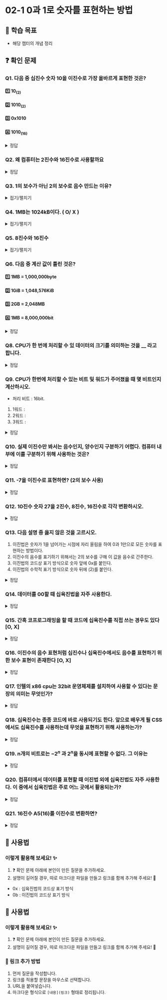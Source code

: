# 02-1 0과 1로 숫자를 표현하는 방법

## 📌 학습 목표

- 해당 챕터의 개념 정리

## ❓ 확인 문제

### Q1. 다음 중 십진수 숫자 10을 이진수로 가장 올바르게 표현한 것은?

#### 1️⃣ 10<sub>(2)</sub>

#### 2️⃣ 1010<sub>(2)</sub>

#### 3️⃣ 0x1010

#### 4️⃣ 1010<sub>(16)</sub>

<details>
<summary>정답</summary>

#### 2️⃣ 1010<sub>(2)</sub>

- 이진수와 십진수 간 표현의 혼동을 예방하기 위해, 이진수 끝에 아래첨자 <sub>(2)</sub> 를 붙이거나 이진수 앞에 0b를 붙입니다.

- 따라서 십진수 숫자 10을 이진수 1010으로 변경한 뒤, 1010<sub>(2)</sub> 혹은 0b1010으로 표기하는 것이 가장 올바르다 할 수 있습니다.

- 각 수를 십진수로 표현하면 다음과 같습니다.


  - 10<sub>(2)</sub> -> 2
  - 1010<sub>(2)</sub> -> 10
  - 0x1010 -> 4112
  - 1010<sub>(16)</sub> -> 4112

    - 10<sub>(2)</sub> -> 2
    - 1010<sub>(2)</sub> -> 10
    - 0x1010 -> 4112
    - 1010<sub>(16)</sub> -> 4112


---

</details>


### Q2. 왜 컴퓨터는 2진수와 16진수로 사용할까요

<details>
<summary>정답</summary>


### 데이터의 오류를 최소화하고 비용과 시간을 효율적으로 처리하기 위해서

#### 2진수

- 전기의 **ON/OFF**로 정보를 담을 수 있기 때문에(10진수로 표현할 경우 0V~9V까지 세기조절을 해야해서 정보의 정확성을 해칠 수 있음)
- 10진수같은 다른 진법을 쓰면 회로의 갯수가 늘어나서 **비효율적**. **2진법**은 ON/OFF를 수행할 비트만 있으면 가능
- 컴퓨터 내부에 트랜지스터가 수십억개가 들어가 있는데 **트랜지스터**가 **스위치 역할**을 수행할 수 있음

---

#### 16진수



### 데이터의 오류를 최소화하고 비용과 시간을 효율적으로 처리하기 위해서

#### 2진수
- 전기의 **ON/OFF**로 정보를 담을 수 있기 때문에(10진수로 표현할 경우 0V~9V까지 세기조절을 해야해서 정보의 정확성을 해칠 수 있음)
- 10진수같은 다른 진법을 쓰면 회로의 갯수가 늘어나서 **비효율적**. **2진법**은 ON/OFF를 수행할 비트만 있으면 가능
- 컴퓨터 내부에 트랜지스터가 수십억개가 들어가 있는데 **트랜지스터**가 **스위치 역할**을 수행할 수 있음
---
#### 16진수

- 2진수로만 표한하면 길이가 너무 길어지기 때문
- 2진수에서 16진수로의 변환이 10진수로 변환하는 것 보다 쉽기때문
- 정보 표현은 16진수로 하지만 내부에서는 2진수 형태로 표현함

</details>


### Q3. 1의 보수가 아닌 2의 보수로 음수 만드는 이유?

<details>
<summary>접기/펼치기</summary>

1의 보수는 0은 1로, 1은 0으로 하는 방식이다. 이를 예시를 통해 알아보자.  
10진수로 7인 0111은 1의 보수로 나타내면 1000이다. 그렇다면 0111과 1000이 더해지면 7 + (-7)인 0 즉 0000이 나와야 하지만 1111이 나오므로 1의 보수는 사용할 수 없다.

</details>

### Q4. 1MB는 1024kB이다. ( O/ X )

<details>
<summary>접기/펼치기</summary>


#### X

#### X 


1MB는 1000kB이다. 무슨 말을 하고자 하는지 이해는 가지만 그 단위는 kB가 아닌 KiB로 엄연히 둘은 다른 방식이다.

</details>


### Q5. 8진수와 16진수

<details>
<summary>접기/펼치기</summary>


#### 8진수

8진수는 $2^3$으로 2진수를 간결하게 표현할 수 있다. 이는 옛날 컴퓨터 시스템에서 자주 사용되었으며 그 예시로는 PDP-8과 같은게 있다. lowlevel 프로그래밍에서, 특히 시스템 프로그래밍이나 하드웨어와 가까운 부분에서는 여전히 유용하다.

#### 16진수

16진수는 $2^4$로 8진수보다 더 큰 단위다. 9 이후에는 A~F사이의 문자를 이용하여 사람들이 이해하기에 쉽게 한다. 요즘의 컴퓨터에서 자주 사용하며 메모리 주소표현, 바이너리 데이터 표현, 네트워크 프로토콜 등 에서 사용된다. 더 나아가 디버깅툴에서 데이터나 코드 메모리 덤프확인 할 때, 웹 개발의 색상에서도 사용된다.

#### 8진수  
8진수는 $2^3$으로  2진수를 간결하게 표현할 수 있다. 이는 옛날 컴퓨터 시스템에서 자주 사용되었으며 그 예시로는 PDP-8과 같은게 있다. lowlevel 프로그래밍에서, 특히 시스템 프로그래밍이나 하드웨어와 가까운 부분에서는 여전히 유용하다.

#### 16진수  
16진수는 $2^4$로 8진수보다 더 큰 단위다. 9 이후에는 A~F사이의 문자를 이용하여 사람들이 이해하기에 쉽게 한다. 요즘의 컴퓨터에서 자주 사용하며 메모리 주소표현, 바이너리 데이터 표현, 네트워크 프로토콜 등 에서 사용된다. 더 나아가 디버깅툴에서 데이터나 코드 메모리 덤프확인 할 때, 웹 개발의 색상에서도 사용된다.  


이처럼 필요에 따라 점점 진수 사용이 발전되어졌다. 혹시나 나중에는 32진수, 더 나아가 64진수를 쓸 날이 올지도 모르겠다.

</details>

### Q6. 다음 중 계산 값이 틀린 것은?

#### 1️⃣ 1MB = 1,000,000byte


#### 2️⃣ 1GiB = 1,048,576KiB

#### 3️⃣ 2GB = 2,048MB

#### 4️⃣ 1MB = 8,000,000bit

<details>  
<summary>정답</summary>

#### 2️⃣ 1GiB = 1,048,576KiB
#### 3️⃣ 2GB = 2,048MB
#### 4️⃣ 1MB = 8,000,000bit

<details>  
<summary>정답</summary>  


#### 3️⃣ 2GB = 2,048MB

**풀이**

##### 1️⃣ 1MB = 1,000KB = 1,000,000byte

##### 2️⃣ 1GiB = 1,024MiB = 1,048,576KiB

##### 3️⃣ 2GB = 2,000MB

- 1024단위를 사용하는 건 GiB(기비바이트)이다.

##### 4️⃣ 1MB = 1,000,000byte = 8,000,000bit

</details>


### Q7. 다음 2진수를 16진수, 10진수로 바꿔보시오.

#### 0001100001011111(2)

<details>  

<summary>정답</summary>

<summary>정답</summary>  


#### 18AF(16), 6319(10)

**풀이**

#### 0001 1000 0101 1111 -> 1 8 A F


#### 18AF(16) -> (16^3 _ 1)+(16^2 _ 8)+(16^1 _ A)+(16^0 _ 15) = 6319(10)

</details>

### Q8. CPU가 한 번에 처리할 수 있 데이터의 크기를 의미하는 것을 \_\_ 라고 합니다.

#### 18AF(16) -> (16^3 * 1)+(16^2 * 8)+(16^1 * A)+(16^0 * 15) = 6319(10) 

</details>

### Q8. CPU가 한 번에 처리할 수 있 데이터의 크기를 의미하는 것을 __ 라고 합니다.


<details>
<summary>정답</summary>

정답: **워드**

CPU가 한 번에 16비트를 처리할 수 있다면 1워드는 16비트, 한 번에 32비트를 처리할 수 있다면 1워드는 32비트입니다.

워드의 절반 크기를 **하프 워드**, 1배 크기를 **풀 워드**, 2배 크기를 **더블 워드**라고 부릅니다.


</details>

### Q9. CPU가 한번에 처리할 수 있는 비트 및 워드가 주어졌을 때 몇 비트인지 계산하시오.

- 처리 비트 : 16bit.

1.  1워드 :
2.  2워드 :
3.  3워드 :

<details>
<summary>정답</summary>
1. 16bit
2. 32bit
3. 48bit

</details>

### Q10. 실제 이진수만 봐서는 음수인지, 양수인지 구분하기 어렵다. 컴퓨터 내부에 이를 구분하기 위해 사용하는 것은?

<details>
<summary>정답</summary>

#### 플래그

</details>


### Q11. -7을 이진수로 표현하면? (2의 보수 사용)

<details>
<summary>정답</summary>

#### 1001

- 2의 보수 : 어떤 수를 그보다 큰 2<sup>n</sup>에서 뺀 값 (1️⃣7의 이진수 : 0111 &rarr; 2️⃣모든 이진수 뒤집기 : 1000 &rarr; 3️⃣1 더하기 : 1001)
- 음수 표현 다른 방법 &rarr; Signed Magnitude 방법 : 보통 가장 왼쪽 첫번째 비트를 부호비트로 사용(ex) -7 &rarr; 1111)

</details>

### Q12. 10진수 숫자 27을 2진수, 8진수, 16진수로 각각 변환하시오.

<details>
<summary>정답</summary>

1. 2진수 : 11011
2. 8진수 : 33
3. 16진수 : 1B

</details>

### Q13. 다음 설명 중 옳지 않은 것을 고르시오.

1. 이진법은 숫자가 1을 넘어가는 시점에 자리 올림을 하여 0과 1만으로 모든 숫자를 표현하는 방법이다.
2. 이진수의 음수를 표기하기 위해서는 2의 보수를 구해 이 값을 음수로 간주한다.
3. 이진법의 코드상 표기 방식으로 숫자 앞에 0x를 붙인다.
4. 이진법의 수학적 표기 방식으로 숫자 뒤에 (2)를 붙인다.

<details>
<summary>정답</summary>

3.  이진법의 코드상 표기 방식으로 숫자 앞에 0x를 붙인다.

해설


- 0x : 십육진법의 코드상 표기 방식
- 0b : 이진법의 코드상 표기 방식

</details>

### Q14. 데이터를 00할 때 십육진법을 자주 사용한다.

<details>
<summary>정답</summary>

#### 표현

- 십육진법은 데이터를 표현할 때 자주 사용한다. 이진수를 통해 컴퓨터가 이해하는 숫자 정보를 직접적으로 표현할 수는 있으나, 숫자의 길이가 너무 길어진다는 단점이 존재한다. 그래서 이진수에 비해 더 적은 자릿수로 더 많은 정보를 표현할 수 있는 십육진법을 사용하는 것이다.

</details>

### Q15. 간혹 코프로그래밍을 할 때 코드에 십육진수를 직접 쓰는 경우도 있다 [O, X]

<details>
<summary>정답</summary>

#### O

- 하드웨어와 밀접하게 맞닿아 있는 개발 분야에서는 코드에 십육진수를 직접 쓰는 경우도 있다.

- 메모리 주소를 다루는 경우 16진수를 표현하면 읽기 쉽기에 사용하는 경우들이 있다.

</details>

### Q16. 이진수의 음수 표현처럼 십진수나 십육진수에서도 음수를 표현하기 위한 보수 표현이 존재한다 [O, X]

<details>
<summary>정답</summary>

#### O

- 십진수의 보수 표현 방식은 9의 보수 방식과 10의 보수 방식을 이용한다. 각 자릿수를 9에서 뺀 값으로 나타내는 9의 보수 방식과 9의 보수에 1을 더하는 10의 보수 방식이 있다.

- 십육진수의 경우 각 자리 숫자를 F(15)에서 뺀 값인 F의 보수와 F의 보수에 1을 더하는 16의 보수를 구하는 두 방식으로 찾을 수 있다.

- 십육진법은 사람이 데이터를 보기 쉽게 만든 '표현'일 뿐이기에 컴퓨터 내부에서 데이터는 이진법으로 변환되어 연산된다!(기본적으로 이진연산을 수행하기에 이진수의 보수를 쓰는 것이 더 효율적이다!)

</details>

### Q17. 인텔의 x86 cpu는 32bit 운영체제를 설치하여 사용할 수 있다는 문장의 의미는 무엇인가?

<details>
<summary>정답</summary>

x86 cpu의 워드는 32bit임으로 word 단위가 32bit인 cpu에서 동작되도록 설계된 운영체제를 설치하여 사용해야 한다는 의미

</details>

### Q18. 십육진수는 종종 코드에 바로 사용되기도 한다. 앞으로 배우게 될 CSS에서도 십육진수를 사용하는데 무엇을 표현하기 위해 사용하는가?

<details>
<summary>정답</summary>

CSS에서는 주로 색상을 표현하기 위해 색상 이름, rgba 값이나 십육진수를 사용한다. 십육진수로 표현할 때는 RR/GG/BB로 나누어 표현한다.

</details>

### Q19. n개의 비트로는 $-2^n$ 과 $2^n$을 동시에 표현할 수 없다. 그 이유는

<details>
<summary>정답</summary>

2^n의 보수로 -2^n을 표현하고자 할 때 2^n의 보수가 자기 자신이 되기 때문에 동시에 표현할 수 없다. 플래그는 n+1개의 비트를 사용하고 하나의 비트를 부호 비트로 활용하는 것이기에 n개로는 안된다.

</details>

### Q20. 컴퓨터에서 데이터를 표현할 때 이진법 외에 십육진법도 자주 사용한다. 이 중에서 십육진법은 주로 어느 곳에서 활용되는가?

<details>
<summary>정답</summary>

- 십육진법은 비트수가 많아 사람이 읽기 불편한 이진법과 다르게 4비트를 한 자리로 표현할 수 있어 가독성이 좋다. 그렇기에 **메모리 주소, 기계어 코드, 디버깅 과정**에서 십육진법 표기가 널리 활용된다. 

</details>

### Q21. 16진수 A5(16)를 이진수로 변환하면?

<details>
<summary>정답</summary>

A(16) = 1010(2)

5(16) = 0101(2)

A5(16) = 1010 0101(2)

</details>

## 📝 사용법

### 이렇게 활용해 보세요! ✨

1. ❓ 확인 문제 아래에 본인이 만든 질문을 추가하세요.
2. 설명이 길어질 경우, 따로 마크다운 파일을 만들고 링크를 함께 추가해 주세요! 🔗

- 0x : 십육진법의 코드상 표기 방식
- 0b : 이진법의 코드상 표기 방식

## 📝 사용법  
### 이렇게 활용해 보세요! ✨  
1. ❓ 확인 문제 아래에 본인이 만든 질문을 추가하세요.  
2. 설명이 길어질 경우, 따로 마크다운 파일을 만들고 링크를 함께 추가해 주세요! 🔗  

### 🔗 링크 추가 방법  
1. 먼저 질문을 작성합니다.  
2. 링크를 적용할 문장을 마우스로 선택합니다.  
3. URL을 붙여넣습니다.  
4. 마크다운 형식으로 `[내용](링크)` 형태로 정리됩니다.  

